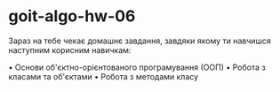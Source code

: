 # goit-algo-hw-06

Зараз на тебе чекає домашнє завдання, завдяки якому ти навчишся наступним корисним навичкам:

• Основи об'єктно-орієнтованого програмування (ООП)
• Робота з класами та об'єктами
• Робота з методами класу